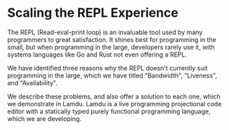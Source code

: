 # Scaling the REPL Experience

The REPL (Read-eval-print loop) is an invaluable tool used by many programmers to great satisfaction.
It shines best for programming in the small, but when programming in the large, developers rarely use it, with systems languages like Go and Rust not even offering a REPL.

We have identified three reasons why the REPL doesn't currently suit programming in the large, which we have titled "Bandwidth", "Liveness", and "Availability".

We describe these problems, and also offer a solution to each one, which we demonstrate in Lamdu. Lamdu is a live programming projectional code editor with a statically typed purely functional programming language, which we are developing.
